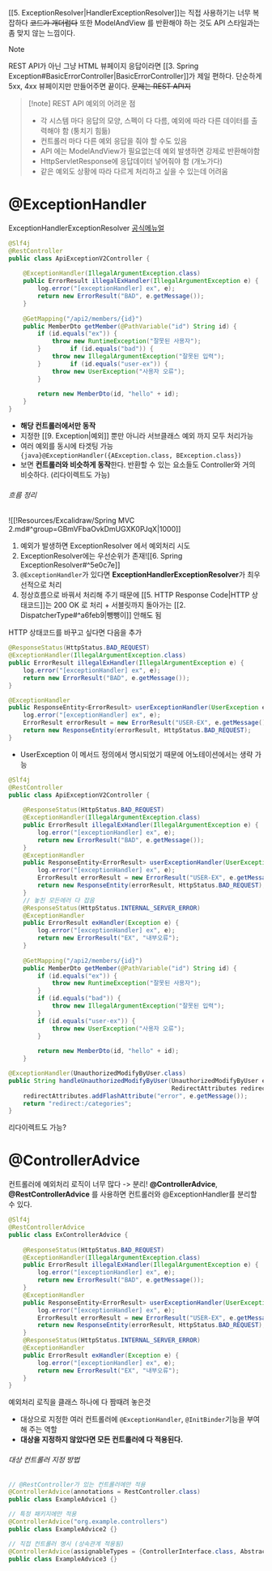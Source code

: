 
[[5. ExceptionResolver|HandlerExceptionResolver]]는 직접 사용하기는 너무 복잡하다 ~~코드가 개더럽다~~
또한 ModelAndView 를 반환해야 하는 것도 API 스타일과는 좀 맞지 않는 느낌이다.

> [!note] 
> REST API가 아닌 그냥 HTML 뷰페이지 응답이라면 
> [[3. Spring Exception#BasicErrorController|BasicErrorController]]가 제일 편하다. 단순하게 5xx, 4xx 뷰페이지만 만들어주면 끝이다.
> ~~문제는 REST API지~~

> [!note] REST API 예외의 어려운 점
> - 각 시스템 마다 응답의 모양, 스펙이 다 다름, 예외에 따라 다른 데이터를 출력해야 함 (퉁치기 힘듦)
> - 컨트롤러 마다 다른 예외 응답을 줘야 할 수도 있음
> - API 에는 ModelAndView가 필요없는데 예외 발생하면 강제로 반환해야함
> - HttpServletResponse에 응답데이터 넣어줘야 함 (개노가다)
> - 같은 예외도 상황에 따라 다르게 처리하고 싶을 수 있는데 어려움

# @ExceptionHandler
ExceptionHandlerExceptionResolver
[공식메뉴얼](https://docs.spring.io/spring-framework/reference/web/webmvc/mvc-controller/ann-exceptionhandler.html#mvc-ann-exceptionhandler-args)

```java hl:5-9
@Slf4j  
@RestController  
public class ApiExceptionV2Controller {  
  
    @ExceptionHandler(IllegalArgumentException.class)  
    public ErrorResult illegalExHandler(IllegalArgumentException e) {  
        log.error("[exceptionHandler] ex", e);  
        return new ErrorResult("BAD", e.getMessage());  
    }  
    
    @GetMapping("/api2/members/{id}")  
    public MemberDto getMember(@PathVariable("id") String id) {  
        if (id.equals("ex")) {  
            throw new RuntimeException("잘못된 사용자");  
        }        if (id.equals("bad")) {  
            throw new IllegalArgumentException("잘못된 입력");  
        }        if (id.equals("user-ex")) {  
            throw new UserException("사용자 오류");  
        }  
  
        return new MemberDto(id, "hello" + id);  
    }
}
```
- **해당 컨트롤러에서만 동작**
- 지정한 [[9. Exception|예외]] 뿐만 아니라 서브클래스 예외 까지 모두 처리가능
- 여러 예외를 동시에 타겟팅 가능 `{java}@ExceptionHandler({AException.class, BException.class})`
- 보면 **컨트롤러와 비슷하게 동작**한다. 반환할 수 있는 요소들도 Controller와 거의 비슷하다. (리다이렉트도 가능)
###### 흐름 정리
![[!Resources/Excalidraw/Spring MVC 2.md#^group=GBmVFbaOvkDmUGXK0PJqX|1000]]

1. 예외가 발생하면 ExceptionResolver 에서 예외처리 시도
2. ExceptionResolver에는 우선순위가 존재![[6. Spring ExceptionResolver#^5e0c7e]]
3. `@ExceptionHandler`가 있다면 **ExceptionHandlerExceptionResolver**가 최우선적으로 처리
4. 정상흐름으로 바꿔서 처리해 주기 때문에 [[5. HTTP Response Code|HTTP 상태코드]]는 200 OK 로 처리 + 서블릿까지 돌아가는 [[2. DispatcherType#^a6feb9|뺑뺑이]] 안해도 됨

HTTP 상태코드를 바꾸고 싶다면 다음을 추가
```java hl:1
@ResponseStatus(HttpStatus.BAD_REQUEST)  
@ExceptionHandler(IllegalArgumentException.class)  
public ErrorResult illegalExHandler(IllegalArgumentException e) {  
    log.error("[exceptionHandler] ex", e);  
    return new ErrorResult("BAD", e.getMessage());  
}
```


```java hl:1,2
@ExceptionHandler  
public ResponseEntity<ErrorResult> userExceptionHandler(UserException e) {  
    log.error("[exceptionHandler] ex", e);  
    ErrorResult errorResult = new ErrorResult("USER-EX", e.getMessage());  
    return new ResponseEntity(errorResult, HttpStatus.BAD_REQUEST);  
}
```
- UserException 이 메서드 정의에서 명시되었기 때문에 어노테이션에서는 생략 가능

```java
@Slf4j  
@RestController  
public class ApiExceptionV2Controller {  
  
    @ResponseStatus(HttpStatus.BAD_REQUEST)  
    @ExceptionHandler(IllegalArgumentException.class)  
    public ErrorResult illegalExHandler(IllegalArgumentException e) {  
        log.error("[exceptionHandler] ex", e);  
        return new ErrorResult("BAD", e.getMessage());  
    }  
    @ExceptionHandler  
    public ResponseEntity<ErrorResult> userExceptionHandler(UserException e) {  
        log.error("[exceptionHandler] ex", e);  
        ErrorResult errorResult = new ErrorResult("USER-EX", e.getMessage());  
        return new ResponseEntity(errorResult, HttpStatus.BAD_REQUEST);  
    }  
	// 놓친 모든에러 다 잡음
    @ResponseStatus(HttpStatus.INTERNAL_SERVER_ERROR)  
    @ExceptionHandler  
    public ErrorResult exHandler(Exception e) {  
        log.error("[exceptionHandler] ex", e);  
        return new ErrorResult("EX", "내부오류");  
    }  
  
    @GetMapping("/api2/members/{id}")  
    public MemberDto getMember(@PathVariable("id") String id) {  
        if (id.equals("ex")) {  
            throw new RuntimeException("잘못된 사용자");  
        }        
        if (id.equals("bad")) {  
            throw new IllegalArgumentException("잘못된 입력");  
        }        
        if (id.equals("user-ex")) {  
            throw new UserException("사용자 오류");  
        }  
  
        return new MemberDto(id, "hello" + id);  
    }
```


```java title:"DB Market 예시"
@ExceptionHandler(UnauthorizedModifyByUser.class)  
public String handleUnauthorizedModifyByUser(UnauthorizedModifyByUser e, 
											 RedirectAttributes redirectAttributes) {  
    redirectAttributes.addFlashAttribute("error", e.getMessage());  
    return "redirect:/categories";  
}
```
리다이렉트도 가능?


# @ControllerAdvice
컨트롤러에 예외처리 로직이 너무 많다 -> 분리!
**@ControllerAdvice**, **@RestControllerAdvice** 를 사용하면 컨트롤러와 @ExceptionHandler를 분리할 수 있다.

```java hl:2
@Slf4j  
@RestControllerAdvice  
public class ExControllerAdvice {  
  
    @ResponseStatus(HttpStatus.BAD_REQUEST)  
    @ExceptionHandler(IllegalArgumentException.class)  
    public ErrorResult illegalExHandler(IllegalArgumentException e) {  
        log.error("[exceptionHandler] ex", e);  
        return new ErrorResult("BAD", e.getMessage());  
    }  
    @ExceptionHandler  
    public ResponseEntity<ErrorResult> userExceptionHandler(UserException e) {  
        log.error("[exceptionHandler] ex", e);  
        ErrorResult errorResult = new ErrorResult("USER-EX", e.getMessage());  
        return new ResponseEntity(errorResult, HttpStatus.BAD_REQUEST);  
    }  
    @ResponseStatus(HttpStatus.INTERNAL_SERVER_ERROR)  
    @ExceptionHandler  
    public ErrorResult exHandler(Exception e) {  
        log.error("[exceptionHandler] ex", e);  
        return new ErrorResult("EX", "내부오류");  
    }
}
```
예외처리 로직을 클래스 하나에 다 짬때려 놓은것

- 대상으로 지정한 여러 컨트롤러에 `@ExceptionHandler`, `@InitBinder`기능을 부여해 주는 역할
- **대상을 지정하지 않았다면 모든 컨트롤러에 다 적용된다.**

###### 대상 컨트롤러 지정 방법
```java
// @RestController가 있는 컨트롤러에만 적용
@ControllerAdvice(annotations = RestController.class)
public class ExampleAdvice1 {}

// 특정 패키지에만 적용
@ControllerAdvice("org.example.controllers")
public class ExampleAdvice2 {}

// 직접 컨트롤러 명시 (상속관계 적용됨)
@ControllerAdvice(assignableTypes = {ControllerInterface.class, AbstractController.class})
public class ExampleAdvice3 {}
```
